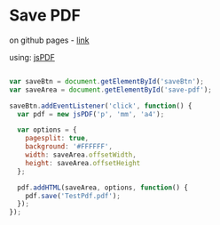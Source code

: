 # Save PDF

on github pages - [link](https://dzinemon.github.io/savepdf/)

using: [jsPDF](https://github.com/MrRio/jsPDF)

```javascript

var saveBtn = document.getElementById('saveBtn');
var saveArea = document.getElementById('save-pdf');

saveBtn.addEventListener('click', function() {
  var pdf = new jsPDF('p', 'mm', 'a4');

  var options = {
    pagesplit: true,
    background: '#FFFFFF',
    width: saveArea.offsetWidth,
    height: saveArea.offsetHeight
  };

  pdf.addHTML(saveArea, options, function() {
    pdf.save('TestPdf.pdf');
  });
});

```